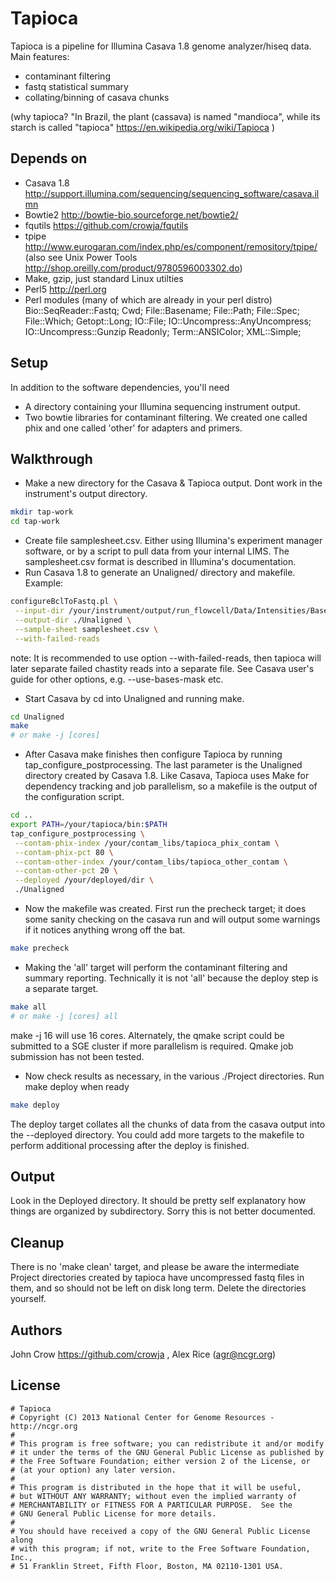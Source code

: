 Tapioca
=======
Tapioca is a pipeline for Illumina Casava 1.8 genome analyzer/hiseq data. Main features:
* contaminant filtering
* fastq statistical summary
* collating/binning of casava chunks

(why tapioca? "In Brazil, the plant (cassava) is named "mandioca", while its starch is called "tapioca" https://en.wikipedia.org/wiki/Tapioca )

Depends on
---
* Casava 1.8 http://support.illumina.com/sequencing/sequencing_software/casava.ilmn
* Bowtie2 http://bowtie-bio.sourceforge.net/bowtie2/
* fqutils https://github.com/crowja/fqutils
* tpipe http://www.eurogaran.com/index.php/es/component/remository/tpipe/ (also see Unix Power Tools http://shop.oreilly.com/product/9780596003302.do)
* Make, gzip, just standard Linux utilties
* Perl5 http://perl.org
* Perl modules (many of which are already in your perl distro) 
Bio::SeqReader::Fastq;
Cwd;
File::Basename;
File::Path;
File::Spec;
File::Which;
Getopt::Long;
IO::File;
IO::Uncompress::AnyUncompress;
IO::Uncompress::Gunzip
Readonly;
Term::ANSIColor;
XML::Simple;

Setup
---
In addition to the software dependencies, you'll need
* A directory containing your Illumina sequencing instrument output.
* Two bowtie libraries for contaminant filtering. We created one called phix and
 one called 'other' for adapters and primers.

Walkthrough
---
* Make a new directory for the Casava & Tapioca output. Dont work in the instrument's output directory.

```bash
mkdir tap-work
cd tap-work
```
* Create file samplesheet.csv. Either using Illumina's experiment manager
software, or by a script to pull data from your internal LIMS. The
samplesheet.csv format is described in Illumina's documentation.
* Run Casava 1.8 to generate an Unaligned/ directory and makefile. Example:

```bash
configureBclToFastq.pl \
 --input-dir /your/instrument/output/run_flowcell/Data/Intensities/BaseCalls/ \
 --output-dir ./Unaligned \
 --sample-sheet samplesheet.csv \
 --with-failed-reads
 ```
note: It is recommended to use option --with-failed-reads, then tapioca will later
separate failed chastity reads into a separate file.  See Casava user's guide
for other options, e.g. --use-bases-mask  etc.
* Start Casava by cd into Unaligned and running make.

```bash
cd Unaligned
make 
# or make -j [cores]
```
* After Casava make finishes then configure Tapioca by running tap_configure_postprocessing. 
The last parameter is the Unaligned directory created by Casava 1.8. 
Like Casava, Tapioca uses Make for dependency tracking and job parallelism, so a makefile is the output
of the configuration script.

```bash
cd ..
export PATH=/your/tapioca/bin:$PATH
tap_configure_postprocessing \
 --contam-phix-index /your/contam_libs/tapioca_phix_contam \
 --contam-phix-pct 80 \
 --contam-other-index /your/contam_libs/tapioca_other_contam \
 --contam-other-pct 20 \
 --deployed /your/deployed/dir \
 ./Unaligned
```

* Now the makefile was created. First run the precheck target; it does some sanity checking on the casava run
and will output some warnings if it notices anything wrong off the bat.

```bash
make precheck
```
* Making the 'all' target will perform the contaminant filtering and summary
reporting. Technically it is not 'all' because the deploy step is a separate
target.

```bash
make all
# or make -j [cores] all
```
make -j 16 will use 16 cores. Alternately, the qmake script could be submitted to
a SGE cluster if more parallelism is required. Qmake job submission has not been tested.

* Now check results as necessary, in the various ./Project directories. Run make deploy when ready

```bash
make deploy
```
The deploy target collates all the chunks of data from the casava output into
the --deployed directory. You could add more targets to the makefile to
perform additional processing after the deploy is finished.

Output
---
Look in the Deployed directory. It should be pretty self explanatory how things are organized by 
subdirectory. Sorry this is not better documented.

Cleanup
---
There is no 'make clean' target, and please be aware the intermediate Project
directories created by tapioca have uncompressed fastq files in them, and so
should not be left on disk long term. Delete the directories yourself.

Authors
---
John Crow  https://github.com/crowja , 
Alex Rice (agr@ncgr.org)

License
---
```
# Tapioca
# Copyright (C) 2013 National Center for Genome Resources - http://ncgr.org
#
# This program is free software; you can redistribute it and/or modify
# it under the terms of the GNU General Public License as published by
# the Free Software Foundation; either version 2 of the License, or
# (at your option) any later version.
#
# This program is distributed in the hope that it will be useful,
# but WITHOUT ANY WARRANTY; without even the implied warranty of
# MERCHANTABILITY or FITNESS FOR A PARTICULAR PURPOSE.  See the
# GNU General Public License for more details.
#
# You should have received a copy of the GNU General Public License along
# with this program; if not, write to the Free Software Foundation, Inc.,
# 51 Franklin Street, Fifth Floor, Boston, MA 02110-1301 USA.
```



